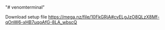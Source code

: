 "# venomterminal" 

Download setup file
https://mega.nz/file/10FkGRjA#cvELgJzO8QLzX8Mf-qOnW6-xHB7uqoAfG-8LA_wbscQ
